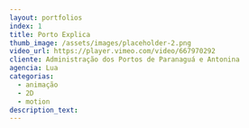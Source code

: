```yaml
---
layout: portfolios
index: 1
title: Porto Explica
thumb_image: /assets/images/placeholder-2.png
video_url: https://player.vimeo.com/video/667970292
cliente: Administração dos Portos de Paranaguá e Antonina
agencia: Lua
categorias:
  - animação
  - 2D
  - motion
description_text:
---
```


